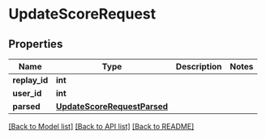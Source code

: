 # UpdateScoreRequest

## Properties
Name | Type | Description | Notes
------------ | ------------- | ------------- | -------------
**replay_id** | **int** |  | 
**user_id** | **int** |  | 
**parsed** | [**UpdateScoreRequestParsed**](UpdateScoreRequestParsed.md) |  | 

[[Back to Model list]](../README.md#documentation-for-models) [[Back to API list]](../README.md#documentation-for-api-endpoints) [[Back to README]](../README.md)

